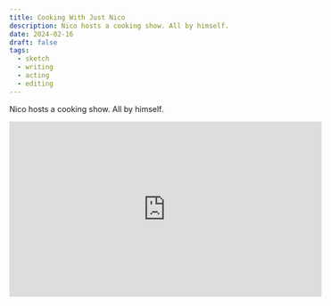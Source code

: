 ```yaml
---
title: Cooking With Just Nico
description: Nico hosts a cooking show. All by himself.
date: 2024-02-16
draft: false
tags:
  - sketch
  - writing
  - acting
  - editing
---
```


Nico hosts a cooking show. All by himself.

<iframe width="560" height="315" src="https://www.youtube.com/embed/YwshiGGklmw?si=bOi2CBdMEQVDQQQX" title="YouTube video player" frameborder="0" allow="accelerometer; autoplay; clipboard-write; encrypted-media; gyroscope; picture-in-picture; web-share" allowfullscreen></iframe>
